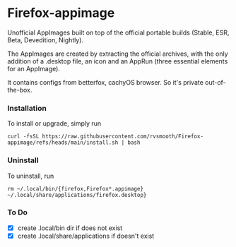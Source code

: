 # Firefox-appimage
Unofficial AppImages built on top of the official portable builds (Stable, ESR, Beta, Devedition, Nightly).

The AppImages are created by extracting the official archives, with the only addition of a .desktop file, an icon and an AppRun (three essential elements for an AppImage).

It contains configs from betterfox, cachyOS browser. So it's private out-of-the-box.

### Installation
To install or upgrade, simply run
```
curl -fsSL https://raw.githubusercontent.com/rvsmooth/Firefox-appimage/refs/heads/main/install.sh | bash
```

### Uninstall
To uninstall, run
```
rm ~/.local/bin/{firefox,Firefox*.appimage}  ~/.local/share/applications/firefox.desktop}
```

### To Do
- [X] create .local/bin dir if does not exist
- [X] create .local/share/applications if doesn't exist
